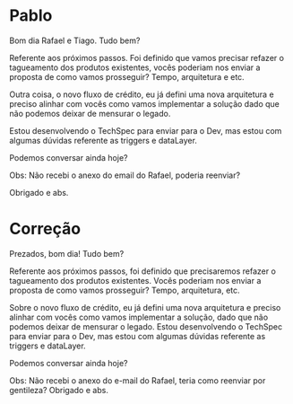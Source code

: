 # Pablo

Bom dia Rafael e Tiago. Tudo bem?

Referente aos próximos passos. Foi definido que vamos precisar refazer o tagueamento dos produtos existentes, vocês poderiam nos enviar a proposta de como vamos prosseguir? Tempo, arquitetura e etc.

Outra coisa, o novo fluxo de crédito, eu já defini uma nova arquitetura e preciso alinhar com vocês como vamos implementar a solução dado que não podemos deixar de mensurar o legado.

Estou desenvolvendo o TechSpec para enviar para o Dev, mas estou com algumas dúvidas referente as triggers e dataLayer.

Podemos conversar ainda hoje?

Obs: Não recebi o anexo do email do Rafael, poderia reenviar?

Obrigado e abs.



# Correção
Prezados, bom dia! Tudo bem?

Referente aos próximos passos, foi definido que precisaremos refazer o tagueamento dos produtos existentes. Vocês poderiam nos enviar a proposta de como vamos prosseguir? Tempo, arquitetura, etc.

Sobre o novo fluxo de crédito, eu já defini uma nova arquitetura e preciso alinhar com vocês como vamos implementar a solução, dado que não podemos deixar de mensurar o legado.
Estou desenvolvendo o TechSpec para enviar para o Dev, mas estou com algumas dúvidas referente as triggers e dataLayer.

Podemos conversar ainda hoje?

Obs: Não recebi o anexo do e-mail do Rafael, teria como reenviar por gentileza?
Obrigado e abs.
